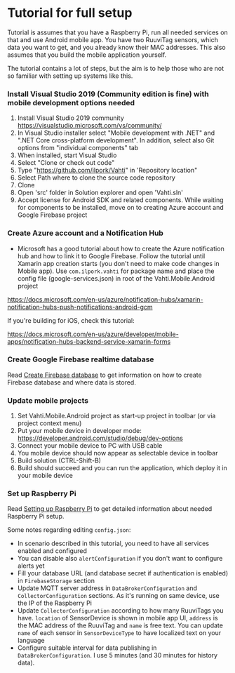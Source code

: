 # Tutorial for full setup
Tutorial is assumes that you have a Raspberry Pi, run all needed services on that and use Android mobile app. You have two RuuviTag sensors, which data you want to get, and you already know their MAC addresses. This also assumes that you build the mobile application yourself. 

The tutorial contains a lot of steps, but the aim is to help those who are not so familiar with setting up systems like this.

### Install Visual Studio 2019 (Community edition is fine) with mobile development options needed 
1. Install Visual Studio 2019 community https://visualstudio.microsoft.com/vs/community/
2. In Visual Studio installer select "Mobile development with .NET" and ".NET Core cross-platform development". In addition, select also Git options from "individual components" tab
3. When installed, start Visual Studio
4. Select "Clone or check out code"
5. Type "https://github.com/ilpork/Vahti" in 'Repository location"
6. Select Path where to clone the source code repository
7. Clone
8. Open 'src' folder in Solution explorer and open 'Vahti.sln'
9. Accept license for Android SDK and related components. While waiting for components to be installed, move on to creating Azure account and Google Firebase project

### Create Azure account and a Notification Hub
- Microsoft has a good tutorial about how to create the Azure notification hub and how to link it to Google Firebase. Follow the tutorial until Xamarin app creation starts (you don't need to make code changes in Mobile app). Use `com.ilpork.vahti` for package name and place the config file (google-services.json) in root of the Vahti.Mobile.Android project

 https://docs.microsoft.com/en-us/azure/notification-hubs/xamarin-notification-hubs-push-notifications-android-gcm

 If you're building for iOS, check this tutorial:

 https://docs.microsoft.com/en-us/azure/developer/mobile-apps/notification-hubs-backend-service-xamarin-forms

### Create Google Firebase realtime database
Read [Create Firebase database](CreateFirebaseDatabase.md) to get information on how to create Firebase database and where data is stored.

### Update mobile projects
1. Set Vahti.Mobile.Android project as start-up project in toolbar (or via project context menu)
2. Put your mobile device in developer mode: https://developer.android.com/studio/debug/dev-options 
3. Connect your mobile device to PC with USB cable
4. You mobile device should now appear as selectable device in toolbar
5. Build solution (CTRL-Shift-B)
6. Build should succeed and you can run the application, which deploy it in your mobile device

### Set up Raspberry Pi
Read [Setting up Raspberry Pi](SettingUpRaspberryPi.md) to get detailed information about needed Raspberry Pi setup.

Some notes regarding editing `config.json`:
- In scenario described in this tutorial, you need to have all services enabled and configured
- You can disable also `alertConfiguration` if you don't want to configure alerts yet
- Fill your database URL (and database secret if authentication is enabled) in `FirebaseStorage` section
- Update MQTT server address in `DataBrokerConfiguration` and `CollectorConfiguration` sections. As it's running on same device, use the IP of the Raspberry Pi
- Update `CollectorConfiguration` according to how many RuuviTags you have. `location` of SensorDevice is shown in mobile app UI, `address` is the MAC address of the RuuviTag and `name` is free text. You can update `name` of each sensor in `SensorDeviceType` to have localized text on your language
- Configure suitable interval for data publishing in `DataBrokerConfiguration`. I use 5 minutes (and 30 minutes for history data).